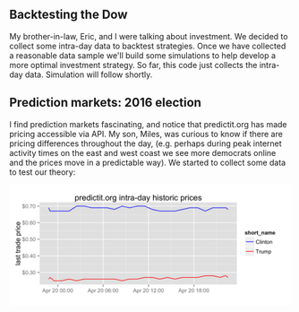 ## Backtesting the Dow

My brother-in-law, Eric, and I were talking about investment. We decided to collect some intra-day data to backtest strategies. Once we have collected a reasonable data sample we'll build some simulations to help develop a more optimal investment strategy. So far, this code just collects the intra-day data. Simulation will follow shortly.


## Prediction markets: 2016 election

I find prediction markets fascinating, and notice that predictit.org has made pricing accessible via API. My son, Miles, was curious to know if there are pricing differences throughout the day, (e.g. perhaps during peak internet activity times on the east and west coast we see more democrats online and the prices move in a predictable way). We started to collect some data to test our theory:

![PredictIt.org last trade prices](predictit_election_last_trade_prices.png)

